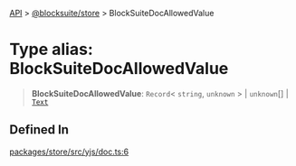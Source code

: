 [API](../../../index.md) > [@blocksuite/store](../index.md) > BlockSuiteDocAllowedValue

# Type alias: BlockSuiteDocAllowedValue

> **BlockSuiteDocAllowedValue**: `Record`\< `string`, `unknown` \> \| `unknown`[] \| [`Text`](../namespaces/namespace.Y/classes/class.Text.md)

## Defined In

[packages/store/src/yjs/doc.ts:6](https://github.com/Saul-Mirone/blocksuite/blob/f2324b82e/packages/store/src/yjs/doc.ts#L6)
